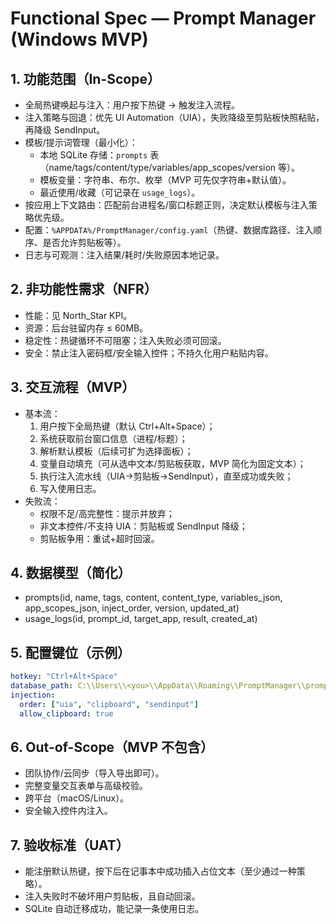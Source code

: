 # Functional Spec — Prompt Manager (Windows MVP)

## 1. 功能范围（In-Scope）
- 全局热键唤起与注入：用户按下热键 → 触发注入流程。
- 注入策略与回退：优先 UI Automation（UIA），失败降级至剪贴板快照粘贴，再降级 SendInput。
- 模板/提示词管理（最小化）：
  - 本地 SQLite 存储：`prompts` 表（name/tags/content/type/variables/app_scopes/version 等）。
  - 模板变量：字符串、布尔、枚举（MVP 可先仅字符串+默认值）。
  - 最近使用/收藏（可记录在 `usage_logs`）。
- 按应用上下文路由：匹配前台进程名/窗口标题正则，决定默认模板与注入策略优先级。
- 配置：`%APPDATA%/PromptManager/config.yaml`（热键、数据库路径、注入顺序、是否允许剪贴板等）。
- 日志与可观测：注入结果/耗时/失败原因本地记录。

## 2. 非功能性需求（NFR）
- 性能：见 North_Star KPI。
- 资源：后台驻留内存 ≤ 60MB。
- 稳定性：热键循环不可阻塞；注入失败必须可回滚。
- 安全：禁止注入密码框/安全输入控件；不持久化用户粘贴内容。

## 3. 交互流程（MVP）
- 基本流：
  1) 用户按下全局热键（默认 Ctrl+Alt+Space）；
  2) 系统获取前台窗口信息（进程/标题）；
  3) 解析默认模板（后续可扩为选择面板）；
  4) 变量自动填充（可从选中文本/剪贴板获取，MVP 简化为固定文本）；
  5) 执行注入流水线（UIA→剪贴板→SendInput），直至成功或失败；
  6) 写入使用日志。
- 失败流：
  - 权限不足/高完整性：提示并放弃；
  - 非文本控件/不支持 UIA：剪贴板或 SendInput 降级；
  - 剪贴板争用：重试+超时回滚。

## 4. 数据模型（简化）
- prompts(id, name, tags, content, content_type, variables_json, app_scopes_json, inject_order, version, updated_at)
- usage_logs(id, prompt_id, target_app, result, created_at)

## 5. 配置键位（示例）
```yaml
hotkey: "Ctrl+Alt+Space"
database_path: C:\\Users\\<you>\\AppData\\Roaming\\PromptManager\\promptmgr.db
injection:
  order: ["uia", "clipboard", "sendinput"]
  allow_clipboard: true
```

## 6. Out-of-Scope（MVP 不包含）
- 团队协作/云同步（导入导出即可）。
- 完整变量交互表单与高级校验。
- 跨平台（macOS/Linux）。
- 安全输入控件内注入。

## 7. 验收标准（UAT）
- 能注册默认热键，按下后在记事本中成功插入占位文本（至少通过一种策略）。
- 注入失败时不破坏用户剪贴板，且自动回滚。
- SQLite 自动迁移成功，能记录一条使用日志。
